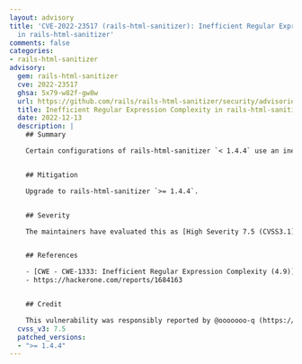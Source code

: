 ```yaml
---
layout: advisory
title: 'CVE-2022-23517 (rails-html-sanitizer): Inefficient Regular Expression Complexity
  in rails-html-sanitizer'
comments: false
categories:
- rails-html-sanitizer
advisory:
  gem: rails-html-sanitizer
  cve: 2022-23517
  ghsa: 5x79-w82f-gw8w
  url: https://github.com/rails/rails-html-sanitizer/security/advisories/GHSA-5x79-w82f-gw8w
  title: Inefficient Regular Expression Complexity in rails-html-sanitizer
  date: 2022-12-13
  description: |
    ## Summary

    Certain configurations of rails-html-sanitizer `< 1.4.4` use an inefficient regular expression that is susceptible to excessive backtracking when attempting to sanitize certain SVG attributes. This may lead to a denial of service through CPU resource consumption.


    ## Mitigation

    Upgrade to rails-html-sanitizer `>= 1.4.4`.


    ## Severity

    The maintainers have evaluated this as [High Severity 7.5 (CVSS3.1)](https://www.first.org/cvss/calculator/3.1#CVSS:3.1/AV:N/AC:L/PR:N/UI:N/S:U/C:N/I:N/A:H).


    ## References

    - [CWE - CWE-1333: Inefficient Regular Expression Complexity (4.9)](https://cwe.mitre.org/data/definitions/1333.html)
    - https://hackerone.com/reports/1684163


    ## Credit

    This vulnerability was responsibly reported by @ooooooo-q (https://github.com/ooooooo-q).
  cvss_v3: 7.5
  patched_versions:
  - ">= 1.4.4"
---
```

